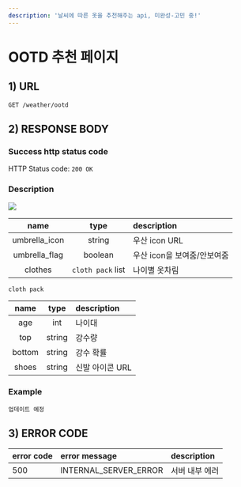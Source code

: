 ```yaml
---
description: '날씨에 따른 옷을 추천해주는 api, 미완성-고민 중!'
---
```


# OOTD 추천 페이지

## 1\) URL

```text
GET /weather/ootd
```

## 2\) RESPONSE BODY

### Success http status code

HTTP Status code: `200 OK`

### Description

![](https://user-images.githubusercontent.com/68107000/124440901-19b4d580-ddb6-11eb-8c94-67a693c80e91.png)

| name | type | description |
| :---: | :---: | :--- |
| umbrella\_icon | string | 우산 icon URL |
| umbrella\_flag | boolean | 우산 icon을 보여줌/안보여줌 |
| clothes | `cloth pack` list | 나이별 옷차림 |

`cloth pack`

| name | type | description |
| :---: | :---: | :--- |
| age | int | 나이대 |
| top | string | 강수량 |
| bottom | string | 강수 확률 |
| shoes | string | 신발 아이콘 URL |

### Example

```text
업데이트 예정
```

## 3\) ERROR CODE

| error code | error message | description |
| :--- | :--- | :--- |
| 500 | INTERNAL\_SERVER\_ERROR | 서버 내부 에러 |

